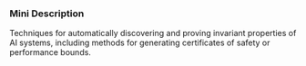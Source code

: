### Mini Description

Techniques for automatically discovering and proving invariant properties of AI systems, including methods for generating certificates of safety or performance bounds.
